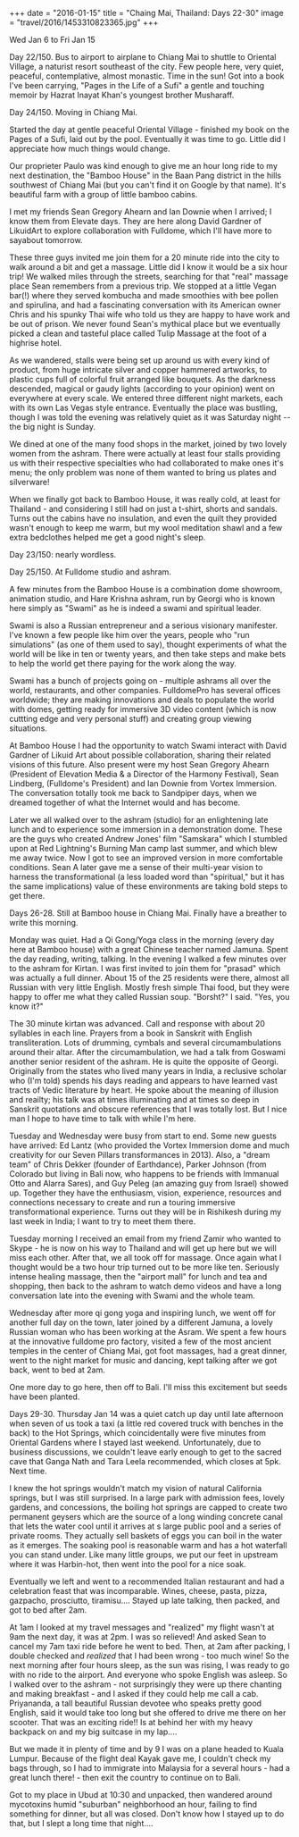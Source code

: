 +++
date = "2016-01-15"
title = "Chaing Mai, Thailand: Days 22-30"
image = "travel/2016/1453310823365.jpg"
+++

Wed Jan 6 to Fri Jan 15

Day 22/150. Bus to airport to airplane to Chiang Mai to shuttle to Oriental Village, a naturist resort southeast of the city. Few people here, very quiet, peaceful, contemplative, almost monastic. Time in the sun! Got into a book I've been carrying, "Pages in the Life of a Sufi" a gentle and touching memoir by Hazrat Inayat Khan's youngest brother Musharaff.

Day 24/150. Moving in Chiang Mai.

Started the day at gentle peaceful Oriental Village - finished my book on the Pages of a Sufi, laid out by the pool. Eventually it was time to go. Little did I appreciate how much things would change.

Our proprieter Paulo was kind enough to give me an hour long ride to my next destination, the "Bamboo House" in the Baan Pang district in the hills southwest of Chiang Mai (but you can't find it on Google by that name). It's beautiful farm with a group of little bamboo cabins.

I met my friends Sean Gregory Ahearn and Ian Downie when I arrived; I know them from Elevate days. They are here along David Gardner of LikuidArt to explore collaboration with Fulldome, which I'll have more to sayabout tomorrow.

These three guys invited me join them for a 20 minute ride into the city to walk around a bit and get a massage. Little did I know it would be a six hour trip! We walked miles through the streets, searching for that "real" massage place Sean remembers from a previous trip. We stopped at a little Vegan bar(!) where they served kombucha and made smoothies with bee pollen and spirulina, and had a fascinating conversation with its American owner Chris and his spunky Thai wife who told us they are happy to have work and be out of prison. We never found Sean's mythical place but we eventually picked a clean and tasteful place called Tulip Massage at the foot of a highrise hotel.

As we wandered, stalls were being set up around us with every kind of product, from huge intricate silver and copper hammered artworks, to plastic cups full of colorful fruit arranged like bouquets. As the darkness descended, magical or gaudy lights (according to your opinion) went on everywhere at every scale. We entered three different night markets, each with its own Las Vegas style entrance. Eventually the place was bustling, though I was told the evening was relatively quiet as it was Saturday night -- the big night is Sunday.

We dined at one of the many food shops in the market, joined by two lovely women from the ashram. There were actually at least four stalls providing us with their respective specialties who had collaborated to make ones it's menu; the only problem was none of them wanted to bring us plates and silverware!

When we finally got back to Bamboo House, it was really cold, at least for Thailand - and considering I still had on just a t-shirt, shorts and sandals. Turns out the cabins have no insulation, and even the quilt they provided wasn't enough to keep me warm, but my wool meditation shawl and a few extra bedclothes helped me get a good night's sleep.

Day 23/150: nearly wordless.

Day 25/150. At Fulldome studio and ashram.

A few minutes from the Bamboo House is a combination dome showroom, animation studio, and Hare Krishna ashram, run by Georgi who is known here simply as "Swami" as he is indeed a swami and spiritual leader.

Swami is also a Russian entrepreneur and a serious visionary manifester. I've known a few people like him over the years, people who "run simulations" (as one of them used to say), thought experiments of what the world will be like in ten or twenty years, and then take steps and make bets to help the world get there paying for the work along the way.

Swami has a bunch of projects going on - multiple ashrams all over the world, restaurants, and other companies. FulldomePro has several offices worldwide; they are making innovations and deals to populate the world with domes, getting ready for immersive 3D video content (which is now cuttting edge and very personal stuff) and creating group viewing situations.

At Bamboo House I had the opportunity to watch Swami interact with David Gardner of Likuid Art about possible collaboration, sharing their related visions of this future. Also present were my host Sean Gregory Ahearn (President of Elevation Media & a Director of the Harmony Festival), Sean Lindberg, (Fulldome's President) and Ian Downie from Vortex Immersion. The conversation totally took me back to Sandpiper days, when we dreamed together of what the Internet would and has become.

Later we all walked over to the ashram (studio) for an enlightening late lunch and to experience some immersion in a demonstration dome. These are the guys who created Andrew Jones' film "Samskara" which I stumbled upon at Red Lightning's Burning Man camp last summer, and which blew me away twice. Now I got to see an improved version in more comfortable conditions. Sean A later gave me a sense of their multi-year vision to harness the transformational (a less loaded word than "spiritual," but it has the same implications) value of these environments are taking bold steps to get there.

Days 26-28. Still at Bamboo house in Chiang Mai. Finally have a breather to write this morning.

Monday was quiet. Had a Qi Gong/Yoga class in the morning (every day here at Bamboo house) with a great Chinese teacher named Jamuna. Spent the day reading, writing, talking. In the evening I walked a few minutes over to the ashram for Kirtan. I was first invited to join them for "prasad" which was actually a full dinner. About 15 of the 25 residents were there, almost all Russian with very little English. Mostly fresh simple Thai food, but they were happy to offer me what they called Russian soup. "Borsht?" I said. "Yes, you know it?"

The 30 minute kirtan was advanced. Call and response with about 20 syllables in each line. Prayers from a book in Sanskrit with English transliteration. Lots of drumming, cymbals and several circumambulations around their altar. After the circumambulation, we had a talk from Goswami another senior resident of the ashram. He is quite the opposite of Georgi. Originally from the states who lived many years in India, a reclusive scholar who (I'm told) spends his days reading and appears to have learned vast tracts of Vedic literature by heart. He spoke about the meaning of illusion and reailty; his talk was at times illuminating and at times so deep in Sanskrit quotations and obscure references that I was totally lost. But I nice man I hope to have time to talk with while I'm here.

Tuesday and Wednesday were busy from start to end. Some new guests have arrived: Ed Lantz (who provided the Vortex Immersion dome and much creativity for our Seven Pillars transformances in 2013). Also, a "dream team" of Chris Dekker (founder of Earthdance), Parker Johnson (from Colorado but living in Bali now, who happens to be friends with Immanual Otto and Alarra Sares), and Guy Peleg (an amazing guy from Israel) showed up. Together they have the enthusiasm, vision, experience, resources and connections necessary to create and run a touring immersive transformational experience. Turns out they will be in Rishikesh during my last week in India; I want to try to meet them there.

Tuesday morning I received an email from my friend Zamir who wanted to Skype - he is now on his way to Thailand and will get up here but we will miss each other. After that, we all took off for massage. Once again what I thought would be a two hour trip turned out to be more like ten. Seriously intense healing massage, then the "airport mall" for lunch and tea and shopping, then back to the ashram to watch demo videos and have a long conversation late into the evening with Swami and the whole team.

Wednesday after more qi gong yoga and inspiring lunch, we went off for another full day on the town, later joined by a different Jamuna, a lovely Russian woman who has been working at the Asram. We spent a few hours at the innovative fulldome pro factory, visited a few of the most ancient temples in the center of Chiang Mai, got foot massages, had a great dinner, went to the night market for music and dancing, kept talking after we got back, went to bed at 2am.

One more day to go here, then off to Bali. I'll miss this excitement but seeds have been planted.

Days 29-30. Thursday Jan 14 was a quiet catch up day until late afternoon when seven of us took a taxi (a little red covered truck with benches in the back) to the Hot Springs, which coincidentally were five minutes from Oriental Gardens where I stayed last weekend. Unfortunately, due to business discussions, we couldn't leave early enough to get to the sacred cave that Ganga Nath and Tara Leela recommended, which closes at 5pk. Next time.

I knew the hot springs wouldn't match my vision of natural California springs, but I was still surprised. In a large park with admission fees, lovely gardens, and concessions, the boiling hot springs are capped to create two permanent geysers which are the source of a long winding concrete canal that lets the water cool until it arrives at s large public pool and a series of private rooms. They actually sell baskets of eggs you can boil in the water as it emerges. The soaking pool is reasonable warm and has a hot waterfall you can stand under. Like many little groups, we put our feet in upstream where it was Harbin-hot, then went into the pool for a nice soak.

Eventually we left and went to a recommended Italian restaurant and had a celebration feast that was incomparable. Wines, cheese, pasta, pizza, gazpacho, prosciutto, tiramisu.... Stayed up late talking, then packed, and got to bed after 2am.

At 1am I looked at my travel messages and "realized" my flight wasn't at 9am the next day, it was at 2pm. I was so relieved! And asked Sean to cancel my 7am taxi ride before he went to bed. Then, at 2am after packing, I double checked and *realized* that I had been wrong - too much wine! So the next morning after four hours sleep, as the sun was rising, I was ready to go with no ride to the airport. And everyone who spoke English was asleep. So I walked over to the ashram - not surprisingly they were up there chanting and making breakfast - and I asked if they could help me call a cab. Priyananda, a tall beautiful Russian devotee who speaks pretty good English, said it would take too long but she offered to drive me there on her scooter. That was an exciting ride!! Is at behind her with my heavy backpack on and my big suitcase in my lap....

But we made it in plenty of time and by 9 I was on a plane headed to Kuala Lumpur. Because of the flight deal Kayak gave me, I couldn't check my bags through, so I had to immigrate into Malaysia for a several hours - had a great lunch there! - then exit the country to continue on to Bali.

Got to my place in Ubud at 10:30 and unpacked, then wandered around mycotoxins humid "suburban" neighborhood an hour, failing to find something for dinner, but all was closed. Don't know how I stayed up to do that, but I slept a long time that night....


